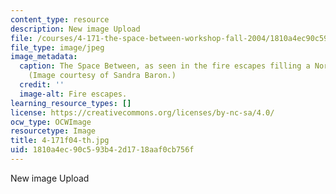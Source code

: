 ```yaml
---
content_type: resource
description: New image Upload
file: /courses/4-171-the-space-between-workshop-fall-2004/1810a4ec90c593b42d1718aaf0cb756f_4-171f04-th.jpg
file_type: image/jpeg
image_metadata:
  caption: The Space Between, as seen in the fire escapes filling a North End alley.
    (Image courtesy of Sandra Baron.)
  credit: ''
  image-alt: Fire escapes.
learning_resource_types: []
license: https://creativecommons.org/licenses/by-nc-sa/4.0/
ocw_type: OCWImage
resourcetype: Image
title: 4-171f04-th.jpg
uid: 1810a4ec-90c5-93b4-2d17-18aaf0cb756f
---
```

New image Upload